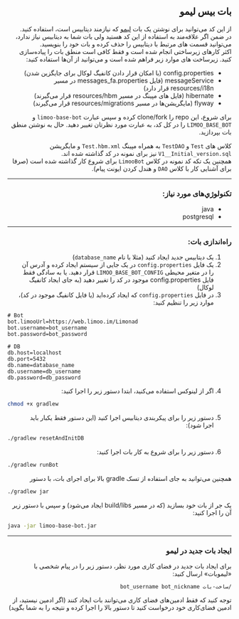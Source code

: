 <div dir="rtl">

## بات بیس لیمو
از این کد می‌توانید برای نوشتن یک بات [لیمو](https://web.limoo.im/) که نیازمند دیتابیس است، استفاده کنید.  
در ضمن اگر علاقه‌مند به استفاده از این کد هستید ولی بات شما به دیتابیس نیاز ندارد، می‌توانید قسمت های مرتبط با دیتابیس را حذف کرده و بات خود را بنویسید.  
اکثر کارهای زیرساختی انجام شده است و فقط کافی است منطق بات را پیاده‌سازی کنید.
زیرساخت های موارد زیر فراهم شده است و می‌توانید از آن‌ها استفاده کنید:
- config.properties (با امکان قرار دادن کانفیگ لوکال برای جایگزین شدن)
- messageService (فایل messages_fa.properties در مسیر resources/i18n قرار دارد)
- hibernate (فایل های مپینگ در مسیر resources/hbm قرار می‌گیرند)
- flyway (مایگریشن‌ها در مسیر resources/migrations قرار می‌گیرند)

برای شروع، این repo را clone/fork کرده و سپس عبارت `limoo-base-bot` و `LIMOO_BASE_BOT` را در کل کد، به عبارت مورد نظرتان تغییر دهید.
حال به نوشتن منطق بات بپردازید.

کلاس های `Test` و `TestDAO` به همراه مپینگ `Test.hbm.xml` و مایگریشن `V1__Initial_version.sql` نیز برای نمونه در کد گذاشته شده اند.  
همچنین یک تکه کد نمونه در کلاس `LimooBot` برای شروع کار گذاشته شده است (صرفا برای آشنایی کار با کلاس `DAO` و هندل کردن ایونت پیام).
***
### تکنولوژي‌های مورد نیاز:
- java
- postgresql
***
### راه‌اندازی بات:
1. یک دیتابیس جدید ایجاد کنید (مثلا با نام `database_name`)
2. یک فایل `config.properties` در یک جایی از سیستم ایجاد کرده و آدرس آن را در متغیر محیطی `LIMOO_BASE_BOT_CONFIG` قرار دهید. یا به سادگی فقط فایل config.properties موجود در کد را تغییر دهید (به جای ایجاد کانفیگ لوکال)
3. در فایل `config.properties` که ایجاد کرده‌اید (یا فایل کانفیگ موجود در کد)، موارد زیر را تنظیم کنید:
</div>

```properties
# Bot
bot.limooUrl=https://web.limoo.im/Limonad
bot.username=bot_username
bot.password=bot_password

# DB
db.host=localhost
db.port=5432
db.name=database_name
db.username=db_username
db.password=db_password
```

<div dir="rtl">

4. اگر از لینوکس استفاده می‌کنید، ابتدا دستور زیر را اجرا کنید:
</div>

```bash
chmod +x gradlew
```

<div dir="rtl">

5. دستور زیر را برای پیکربندی دیتابیس اجرا کنید (این دستور فقط یکبار باید اجرا شود):
</div>

```bash
./gradlew resetAndInitDB
```

<div dir="rtl">

6. دستور زیر را برای شروع به کار بات اجرا کنید:
</div>

```bash
./gradlew runBot
```

<div dir="rtl">

همچنین می‌توانید به جای استفاده از تسک gradle بالا برای اجرای بات، با دستور
</div>

```bash
./gradlew jar
```

<div dir="rtl">

یک جر از بات خود بسازید (که در مسیر build/libs ایجاد می‌شود) و سپس با دستور زیر آن را اجرا کنید:
</div>

```bash
java -jar limoo-base-bot.jar
```
***

<div dir="rtl">

### ایجاد بات جدید در لیمو
برای ایجاد بات جدید در فضای کاری مورد نظر، دستور زیر را در پیام شخصی با «لیموبات» ارسال کنید:
```
/ساخت-بات bot_username bot_nickname
```
توجه کنید که فقط ادمین‌های فضای کاری می‌توانند بات ایجاد کنند (اگر ادمین نیستید، از ادمین فضای‌کاری خود درخواست کنید تا دستور بالا را اجرا کرده و نتیجه را به شما بگوید)
</div>

